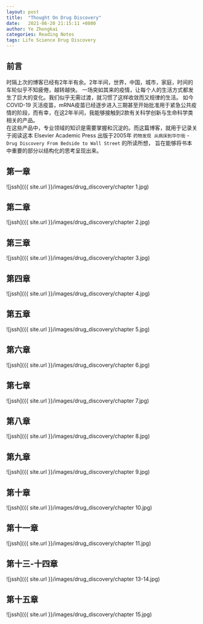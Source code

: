 ```yaml
---
layout: post
title:  "Thought On Drug Discovery"
date:   2021-06-20 21:15:11 +0800
author: Ye Zhongkai
categories: Reading Notes
tags: Life Science Drug Discovery
---
```


## 前言
时隔上次的博客已经有2年半有余。2年半间，世界，中国，城市，家庭，时间的车轮似乎不知疲倦，越转越快。 一场突如其来的疫情，让每个人的生活方式都发生了巨大的变化。我们似乎无需过渡，就习惯了这样收敛而又规律的生活。
如今 COVID-19 灭活疫苗，mRNA疫苗已经逐步进入三期甚至开始批准用于紧急公共疫情的阶段，而有幸，在这2年半间，我能够接触到2款有关科学创新与生命科学类相关的产品。  
在这些产品中，专业领域的知识是需要掌握和沉淀的。而这篇博客，就用于记录关于阅读这本 Elsevier Academic Press 出版于2005年 `药物发现 从病床到华尔街` - `Drug Discovery From Bedside to Wall Street` 的所读所想，
旨在能够将书本中重要的部分以结构化的思考呈现出来。

## 第一章
![jssh]({{ site.url }}/images/drug_discovery/chapter 1.jpg)

## 第二章
![jssh]({{ site.url }}/images/drug_discovery/chapter 2.jpg)

## 第三章
![jssh]({{ site.url }}/images/drug_discovery/chapter 3.jpg)

## 第四章
![jssh]({{ site.url }}/images/drug_discovery/chapter 4.jpg)

## 第五章
![jssh]({{ site.url }}/images/drug_discovery/chapter 5.jpg)

## 第六章
![jssh]({{ site.url }}/images/drug_discovery/chapter 6.jpg)

## 第七章
![jssh]({{ site.url }}/images/drug_discovery/chapter 7.jpg)

## 第八章
![jssh]({{ site.url }}/images/drug_discovery/chapter 8.jpg)

## 第九章
![jssh]({{ site.url }}/images/drug_discovery/chapter 9.jpg)

## 第十章
![jssh]({{ site.url }}/images/drug_discovery/chapter 10.jpg)

## 第十一章
![jssh]({{ site.url }}/images/drug_discovery/chapter 11.jpg)

## 第十三-十四章
![jssh]({{ site.url }}/images/drug_discovery/chapter 13-14.jpg)

## 第十五章
![jssh]({{ site.url }}/images/drug_discovery/chapter 15.jpg)

